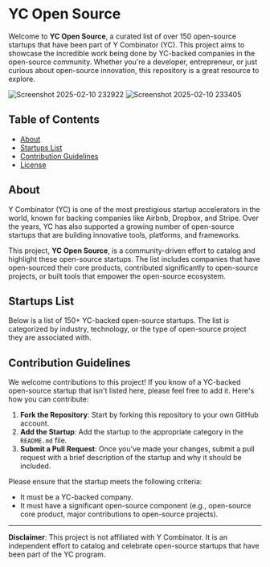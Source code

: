 # YC Open Source

Welcome to **YC Open Source**, a curated list of over 150 open-source startups that have been part of Y Combinator (YC). This project aims to showcase the incredible work being done by YC-backed companies in the open-source community. Whether you're a developer, entrepreneur, or just curious about open-source innovation, this repository is a great resource to explore.

![Screenshot 2025-02-10 232922](https://github.com/user-attachments/assets/8fdc7684-d1ed-45aa-8b20-676c2af6febd)
![Screenshot 2025-02-10 233405](https://github.com/user-attachments/assets/badf9fa6-af5d-4168-8cc4-b58907db7ce5)


## Table of Contents

- [About](#about)
- [Startups List](#startups-list)
- [Contribution Guidelines](#contribution-guidelines)
- [License](#license)

## About

Y Combinator (YC) is one of the most prestigious startup accelerators in the world, known for backing companies like Airbnb, Dropbox, and Stripe. Over the years, YC has also supported a growing number of open-source startups that are building innovative tools, platforms, and frameworks.

This project, **YC Open Source**, is a community-driven effort to catalog and highlight these open-source startups. The list includes companies that have open-sourced their core products, contributed significantly to open-source projects, or built tools that empower the open-source ecosystem.

## Startups List

Below is a list of 150+ YC-backed open-source startups. The list is categorized by industry, technology, or the type of open-source project they are associated with.
 

## Contribution Guidelines

We welcome contributions to this project! If you know of a YC-backed open-source startup that isn't listed here, please feel free to add it. Here's how you can contribute:

1. **Fork the Repository**: Start by forking this repository to your own GitHub account.
2. **Add the Startup**: Add the startup to the appropriate category in the `README.md` file.
3. **Submit a Pull Request**: Once you've made your changes, submit a pull request with a brief description of the startup and why it should be included.

Please ensure that the startup meets the following criteria:
- It must be a YC-backed company.
- It must have a significant open-source component (e.g., open-source core product, major contributions to open-source projects).

 

---

**Disclaimer**: This project is not affiliated with Y Combinator. It is an independent effort to catalog and celebrate open-source startups that have been part of the YC program.
